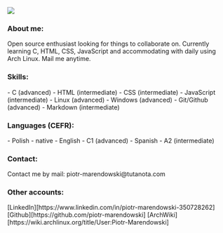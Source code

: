 ![](https://komarev.com/ghpvc/?username=piotr-marendowski&style=flat-square&color=green)
<h3>About me:</h3>
Open source enthusiast looking for things to collaborate on. Currently learning C, HTML, CSS, JavaScript and accommodating with daily using Arch Linux. Mail me anytime.

<h3>Skills:</h3>
- C (advanced)
- HTML (intermediate)
- CSS (intermediate)
- JavaScript (intermediate)
- Linux (advanced)
- Windows (advanced)
- Git/Github (advanced)
- Markdown (intermediate)

<h3>Languages (CEFR):</h3>
- Polish - native
- English - C1 (advanced)
- Spanish - A2 (intermediate)

<h3>Contact:</h3>
Contact me by mail: piotr-marendowski@tutanota.com

<h3>Other accounts:</h3>
[LinkedIn][https://www.linkedin.com/in/piotr-marendowski-350728262]
[Github][https://github.com/piotr-marendowski]
[ArchWiki][https://wiki.archlinux.org/title/User:Piotr-Marendowski]
